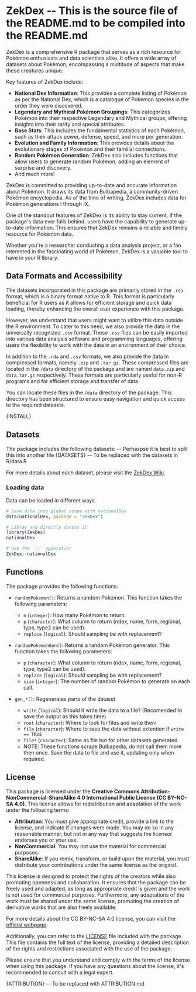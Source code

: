 # ZekDex -- This is the source file of the README.md to be compiled into the README.md


ZekDex is a comprehensive R package that serves as a rich resource for Pokémon enthusiasts and data scientists alike.
It offers a wide array of datasets about Pokémon, encompassing a multitude of aspects that make these creatures unique.

Key features of ZekDex include:
- **National Dex Information**: This provides a complete listing of Pokémon as per the National Dex,
which is a catalogue of Pokémon species in the order they were discovered.
- **Legendary and Mythical Pokémon Groupings**: This categorizes Pokémon into their respective Legendary
and Mythical groups, offering insights into their rarity and special attributes.
- **Base Stats**: This includes the fundamental statistics of each Pokémon, such as their attack power,
defense, speed, and more per generation.
- **Evolution and Family Information**: This provides details about the evolutionary stages of Pokémon and
their familial connections.
- **Random Pokémon Generation**: ZekDex also includes functions that allow users to generate random Pokémon,
adding an element of surprise and discovery.
- And much more!

ZekDex is committed to providing up-to-date and accurate information about Pokémon.
It draws its data from Bulbapedia, a community-driven Pokémon encyclopedia.
As of the time of writing, ZekDex includes data for Pokémon generations I through IX. 

One of the standout features of ZekDex is its ability to stay current.
If the package's data ever falls behind, users have the capability to generate up-to-date information.
This ensures that ZekDex remains a reliable and timely resource for Pokémon data.

Whether you're a researcher conducting a data analysis project, or a fan interested in the fascinating world of Pokémon,
ZekDex is a valuable tool to have in your R library.

## Data Formats and Accessibility

The datasets incorporated in this package are primarily stored in the `.rda` format, which is a binary format native to R.
This format is particularly beneficial for R users as it allows for efficient storage and quick data loading,
thereby enhancing the overall user experience with this package.

However, we understand that users might want to utilize this data outside the R environment.
To cater to this need, we also provide the data in the universally recognized `.csv` format.
These `.csv` files can be easily imported into various data analysis software and programming languages,
offering users the flexibility to work with the data in an environment of their choice.

In addition to the `.rda` and `.csv` formats, we also provide the data in compressed formats,
namely `.zip` and `.tar.gz`. These compressed files are located in the `/data` directory of
the package and are named `data.zip` and `data.tar.gz` respectively. These formats are
particularly useful for non-R programs and for efficient storage and transfer of data.

You can locate these files in the `/data` directory of the package.
This directory has been structured to ensure easy navigation and quick access to the required datasets.


{INSTALL}

## Datasets

The package includes the following datasets:
-- Perhaspse it is best to split this into another file
{DATASETS} -- To be replaced with the datasets in R/data.R

For more details about each dataset, please visit the [ZekDex Wiki](https://github.com/zekrom-vale/ZekDex/wiki).

### Loading data
Data can be loaded in different ways
```r
# Save data into global scope with nationalDex
data(nationalDex, package = "ZekDex")

# Libray and directly access it
library(ZekDex)
nationalDex

# Use the `::` opperatior
ZekDex::nationalDex
```

## Functions

The package provides the following functions:

- `randomPokemon()`: Returns a random Pokémon. This function takes the following parameters:
  - `n` (`integer`): How many Pokémon to return.
  - `p` (`character`): What column to return (ndex, name, form, regional, type, type2 can be used).
  - `replace` (`logical`): Should sampling be with replacement?

- `randomPokemonGen()`: Returns a random Pokémon generator. This function takes the following parameters:
  - `p` (`character`): What column to return (ndex, name, form, regional, type, type2 can be used).
  - `replace` (`logical`): Should sampling be with replacement?
  - `size` (`integer`): The number of random Pokémon to generate on each call.

- `gen_*()`: Regenerates parts of the dataset
  - `write` (`logical`): Should it write the data to a file?  (Recomended to save the output as this takes time)
  - `root` (`character`): Where to look for files and write them
  - `file` (`character`): Where to save the data without extention if `write == TRUE`
  - `file*` (`character`): Same as file but for other datasets generated
  - NOTE: These functions scrape Bulbapedia, do not call them more then once.  Save the data to file and use it,
  updating only when required.

## License

This package is licensed under the **Creative Commons Attribution-NonCommercial-ShareAlike 4.0 International Public License (CC BY-NC-SA 4.0)**.
This license allows for redistribution and adaptation of the work under the following terms:

- **Attribution**: You must give appropriate credit, provide a link to the license, and indicate if changes were made.
You may do so in any reasonable manner, but not in any way that suggests the licensor endorses you or your use.
- **NonCommercial**: You may not use the material for commercial purposes.
- **ShareAlike**: If you remix, transform, or build upon the material, you must distribute your contributions
under the same license as the original.

This license is designed to protect the rights of the creators while also promoting openness and collaboration.
It ensures that the package can be freely used and adapted, as long as appropriate credit is given and the work
is not used for commercial purposes. Furthermore, any adaptations of the work must be shared under the same license,
promoting the creation of derivative works that are also freely available.

For more details about the CC BY-NC-SA 4.0 license, you can visit the
[official webpage](https://creativecommons.org/licenses/by-nc-sa/4.0/deed.en).

Additionally, you can refer to the [LICENSE](LICENSE) file included with the package.
This file contains the full text of the license, providing a detailed description of the rights and restrictions
associated with the use of the package.

Please ensure that you understand and comply with the terms of the license when using this package.
If you have any questions about the license, it's recommended to consult with a legal expert.

{ATTRIBUTION} -- To be replaced with ATTRIBUTION.md
